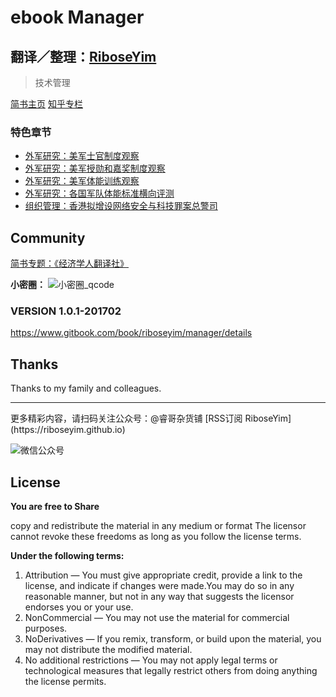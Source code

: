 # ebook Manager

## 翻译／整理：[RiboseYim](https://riboseyim.github.io)

>技术管理

[简书主页](http://www.jianshu.com/u/8cc1dba4bc96)
[知乎专栏](https://www.zhihu.com/people/riboseyim)

### 特色章节

* [外军研究：美军士官制度观察](chapter/army/USArmy-Sergeant.md)
* [外军研究：美军授勋和嘉奖制度观察](chapter/army/USArmy-Medal.md)
* [外军研究：美军体能训练观察](chapter/army/USArmy-PHT.md)
* [外军研究：各国军队体能标准横向评测](chapter/army/Global-PHT-Stand.md)
* [组织管理：香港拟增设网络安全与科技罪案总警司](chapter/army/CSTCB.md)

## Community

[简书专题：《经济学人翻译社》](http://www.jianshu.com/c/f2ea0605db4b)

**小密圈：**
![小密圈_qcode](http://o8m8ngokc.bkt.clouddn.com/riboseyim_id_quanzi_rui_small.png)

### VERSION 1.0.1-201702

https://www.gitbook.com/book/riboseyim/manager/details

## Thanks

Thanks to my family and colleagues.

<hr>
更多精彩内容，请扫码关注公众号：@睿哥杂货铺 [RSS订阅 RiboseYim](https://riboseyim.github.io)

![微信公众号](http://o8m8ngokc.bkt.clouddn.com/qrcode_for_gh_896dd3dd5255_344.jpg)

## License

**You are free to Share**

copy and redistribute the material in any medium or format
The licensor cannot revoke these freedoms as long as you follow the license terms.

**Under the following terms:**

1. Attribution — You must give appropriate credit, provide a link to the license, and indicate if changes were made.You may do so in any reasonable manner, but not in any way that suggests the licensor endorses you or your use.
2. NonCommercial — You may not use the material for commercial purposes.
3. NoDerivatives — If you remix, transform, or build upon the material, you may not distribute the modified material.
4. No additional restrictions — You may not apply legal terms or technological measures that legally restrict others from doing anything the license permits.
